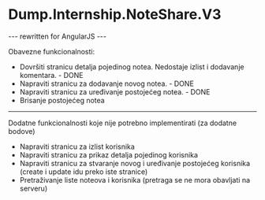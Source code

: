 # Dump.Internship.NoteShare.V3
---   rewritten for AngularJS   ---
<div>
  <p>Obavezne funkcionalnosti:</p>
  <ul>
    <li>Dovršiti stranicu detalja pojedinog notea. Nedostaje izlist i dodavanje komentara. - DONE</li>
    <li>Napraviti stranicu za dodavanje novog notea. - DONE</li>
    <li>Napraviti stranicu za uređivanje postojećeg notea. - DONE</li>
    <li>Brisanje postojećeg notea</li>
  </ul>
</div>

<hr>

<p>Dodatne funkcionalnosti koje nije potrebno implementirati (za dodatne bodove)</p>
<ul>
  <li>Napraviti stranicu za izlist korisnika</li>
  <li>Napraviti stranicu za prikaz detalja pojedinog korisnika</li>
  <li>Napraviti stranicu za stvaranje novog i uređivanje postojećeg korisnika (create i update idu preko iste stranice)</li>
  <li>Pretraživanje liste noteova i korisnika (pretraga se ne mora obavljati na serveru)</li>
</ul>
